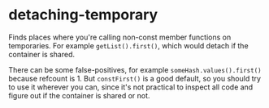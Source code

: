 # detaching-temporary

Finds places where you're calling non-const member functions on temporaries.
For example `getList().first()`, which would detach if the container is shared.

There can be some false-positives, for example `someHash.values().first()` because refcount is 1.
But `constFirst()` is a good default, so you should try to use it wherever you can, since it's not practical to inspect all code and figure out if the container is shared or not.
